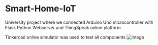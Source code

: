 # Smart-Home-IoT
 University project where we connected Arduino Uno microcontroller with Flask Python Webserver and ThingSpeak online platform

Tinkercad online simulator was used to test all components
![image](https://user-images.githubusercontent.com/74460526/175827496-374de2c3-4f8e-44fc-ba8b-ae842b531c93.png)
